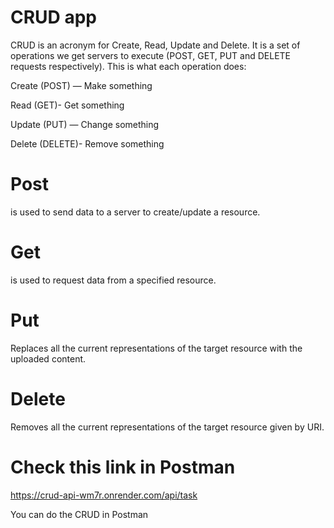 # CRUD app

CRUD is an acronym for Create, Read, Update and Delete. It is a set of operations we get servers to execute (POST, GET, PUT and DELETE requests respectively). This is what each operation does:


Create (POST) — Make something

Read (GET)- Get something

Update (PUT) — Change something

Delete (DELETE)- Remove something


# Post

is used to send data to a server to create/update a resource.

# Get

is used to request data from a specified resource.

# Put

Replaces all the current representations of the target resource with the uploaded content.

# Delete

Removes all the current representations of the target resource given by URI.

# Check this link in Postman

https://crud-api-wm7r.onrender.com/api/task

You can do the CRUD in Postman


